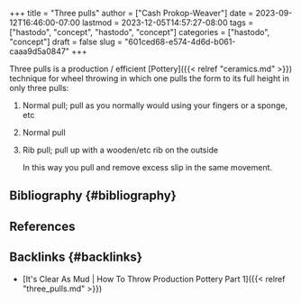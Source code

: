+++
title = "Three pulls"
author = ["Cash Prokop-Weaver"]
date = 2023-09-12T16:46:00-07:00
lastmod = 2023-12-05T14:57:27-08:00
tags = ["hastodo", "concept", "hastodo", "concept"]
categories = ["hastodo", "concept"]
draft = false
slug = "601ced68-e574-4d6d-b061-caaa9d5a0847"
+++

Three pulls is a production / efficient [Pottery]({{< relref "ceramics.md" >}}) technique for wheel throwing in which one pulls the form to its full height in only three pulls:

1.  Normal pull; pull as you normally would using your fingers or a sponge, etc
2.  Normal pull
3.  Rib pull; pull up with a wooden/etc rib on the outside

    In this way you pull and remove excess slip in the same movement.


## Bibliography {#bibliography}

## References

<style>.csl-entry{text-indent: -1.5em; margin-left: 1.5em;}</style><div class="csl-bib-body">
</div>


## Backlinks {#backlinks}

-   [It's Clear As Mud | How To Throw Production Pottery Part 1]({{< relref "three_pulls.md" >}})
